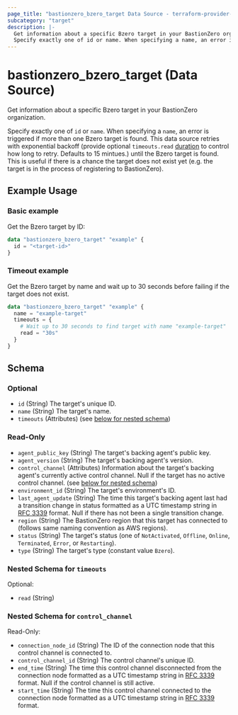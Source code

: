 ```yaml
---
page_title: "bastionzero_bzero_target Data Source - terraform-provider-bastionzero"
subcategory: "target"
description: |-
  Get information about a specific Bzero target in your BastionZero organization.
  Specify exactly one of id or name. When specifying a name, an error is triggered if more than one Bzero target is found. This data source retries with exponential backoff (provide optional timeouts.read duration https://pkg.go.dev/time#ParseDuration to control how long to retry. Defaults to 15 mintues.) until the Bzero target is found. This is useful if there is a chance the target does not exist yet (e.g. the target is in the process of registering to BastionZero).
---
```


# bastionzero_bzero_target (Data Source)

Get information about a specific Bzero target in your BastionZero organization.

Specify exactly one of `id` or `name`. When specifying a `name`, an error is triggered if more than one Bzero target is found. This data source retries with exponential backoff (provide optional `timeouts.read` [duration](https://pkg.go.dev/time#ParseDuration) to control how long to retry. Defaults to 15 mintues.) until the Bzero target is found. This is useful if there is a chance the target does not exist yet (e.g. the target is in the process of registering to BastionZero).

## Example Usage

### Basic example

Get the Bzero target by ID:

```terraform
data "bastionzero_bzero_target" "example" {
  id = "<target-id>"
}
```

### Timeout example

Get the Bzero target by name and wait up to 30 seconds before failing if the target does not exist.

```terraform
data "bastionzero_bzero_target" "example" {
  name = "example-target"
  timeouts = {
    # Wait up to 30 seconds to find target with name "example-target"
    read = "30s"
  }
}
```

<!-- schema generated by tfplugindocs -->
## Schema

### Optional

- `id` (String) The target's unique ID.
- `name` (String) The target's name.
- `timeouts` (Attributes) (see [below for nested schema](#nestedatt--timeouts))

### Read-Only

- `agent_public_key` (String) The target's backing agent's public key.
- `agent_version` (String) The target's backing agent's version.
- `control_channel` (Attributes) Information about the target's backing agent's currently active control channel. Null if the target has no active control channel. (see [below for nested schema](#nestedatt--control_channel))
- `environment_id` (String) The target's environment's ID.
- `last_agent_update` (String) The time this target's backing agent last had a transition change in status formatted as a UTC timestamp string in [RFC 3339](https://datatracker.ietf.org/doc/html/rfc3339) format. Null if there has not been a single transition change.
- `region` (String) The BastionZero region that this target has connected to (follows same naming convention as AWS regions).
- `status` (String) The target's status (one of `NotActivated`, `Offline`, `Online`, `Terminated`, `Error`, or `Restarting`).
- `type` (String) The target's type (constant value `Bzero`).

<a id="nestedatt--timeouts"></a>
### Nested Schema for `timeouts`

Optional:

- `read` (String)


<a id="nestedatt--control_channel"></a>
### Nested Schema for `control_channel`

Read-Only:

- `connection_node_id` (String) The ID of the connection node that this control channel is connected to.
- `control_channel_id` (String) The control channel's unique ID.
- `end_time` (String) The time this control channel disconnected from the connection node formatted as a UTC timestamp string in [RFC 3339](https://datatracker.ietf.org/doc/html/rfc3339) format. Null if the control channel is still active.
- `start_time` (String) The time this control channel connected to the connection node formatted as a UTC timestamp string in [RFC 3339](https://datatracker.ietf.org/doc/html/rfc3339) format.